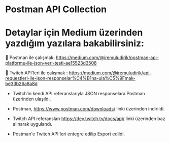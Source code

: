 # Postman API Collection
# Detaylar için Medium üzerinden yazdığım yazılara bakabilirsiniz:
:tada: Postman ile çalışmak: https://medium.com/@iremuludirik/postman-api-platformu-ile-json-veri-testi-ae15523d3508
&nbsp;

:tada: Twitch API'leri ile çalışmak : https://medium.com/@iremuludirik/api-requestleri-ile-json-responselar%C4%B1na-ula%C5%9Fmak-be33b26a8a8d

- Twitch’in kendi API referanslarıyla JSON responselara Postman üzerinden ulaşıldı.

- Postman, https://www.postman.com/downloads/ linki üzerinden indirildi.

- Twitch API referansları https://dev.twitch.tv/docs/api/ linki üzerinden baz alınarak uygulandı.

- Postman'e Twitch API'leri entegre edilip Export edildi.





